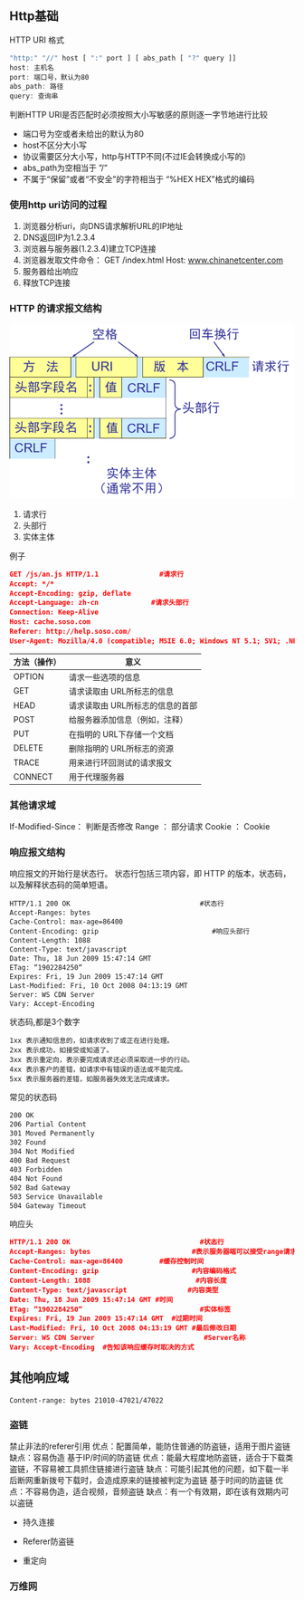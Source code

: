 ## Http基础

HTTP URI 格式

```js
"http:" "//" host [ ":" port ] [ abs_path [ "?" query ]]
host: 主机名
port: 端口号，默认为80
abs_path: 路径
query: 查询串
```

判断HTTP URI是否匹配时必须按照大小写敏感的原则逐一字节地进行比较

+ 端口号为空或者未给出的默认为80
+ host不区分大小写
+ 协议需要区分大小写，http与HTTP不同(不过IE会转换成小写的)
+ abs_path为空相当于 ”/”
+ 不属于“保留”或者“不安全”的字符相当于 “%HEX HEX”格式的编码

### 使用http uri访问的过程




1. 浏览器分析uri，向DNS请求解析URL的IP地址
1. DNS返回IP为1.2.3.4
1. 浏览器与服务器(1.2.3.4)建立TCP连接
1. 浏览器发取文件命令： 
            GET /index.html
            Host: www.chinanetcenter.com
1. 服务器给出响应
1. 释放TCP连接

### HTTP 的请求报文结构

![image-20200806230027581](http%E5%9F%BA%E7%A1%80.assets/image-20200806230027581.png)

1. 请求行
1. 头部行
1. 实体主体

例子

```json
GET /js/an.js HTTP/1.1               #请求行
Accept: */*
Accept-Encoding: gzip, deflate
Accept-Language: zh-cn             #请求头部行
Connection: Keep-Alive
Host: cache.soso.com
Referer: http://help.soso.com/
User-Agent: Mozilla/4.0 (compatible; MSIE 6.0; Windows NT 5.1; SV1; .NET CLR 2.0.50727; InfoPath.2)

```











| 方法（操作） | 意义                             |
| ------------ | -------------------------------- |
| OPTION       | 请求一些选项的信息               |
| GET          | 请求读取由 URL所标志的信息       |
| HEAD         | 请求读取由 URL所标志的信息的首部 |
| POST         | 给服务器添加信息（例如，注释）   |
| PUT          | 在指明的 URL下存储一个文档       |
| DELETE       | 删除指明的 URL所标志的资源       |
| TRACE        | 用来进行环回测试的请求报文       |
| CONNECT      | 用于代理服务器                   |

### 其他请求域

If-Modified-Since： 判断是否修改
Range                ： 部分请求
Cookie                ： Cookie



### 响应报文结构

响应报文的开始行是状态行。
状态行包括三项内容，即 HTTP 的版本，状态码，以及解释状态码的简单短语。 

```
HTTP/1.1 200 OK                                #状态行
Accept-Ranges: bytes
Cache-Control: max-age=86400
Content-Encoding: gzip                            #响应头部行
Content-Length: 1088
Content-Type: text/javascript
Date: Thu, 18 Jun 2009 15:47:14 GMT
ETag: “1902284250“                             
Expires: Fri, 19 Jun 2009 15:47:14 GMT
Last-Modified: Fri, 10 Oct 2008 04:13:19 GMT
Server: WS CDN Server
Vary: Accept-Encoding

```

状态码,都是3个数字

```
1xx 表示通知信息的，如请求收到了或正在进行处理。
2xx 表示成功，如接受或知道了。
3xx 表示重定向，表示要完成请求还必须采取进一步的行动。
4xx 表示客户的差错，如请求中有错误的语法或不能完成。
5xx 表示服务器的差错，如服务器失效无法完成请求。
```

常见的状态码

```
200 OK
206 Partial Content
301 Moved Permanently
302 Found
304 Not Modified
400 Bad Request
403 Forbidden
404 Not Found
502 Bad Gateway
503 Service Unavailable
504 Gateway Timeout 
```

响应头

```json
HTTP/1.1 200 OK                                #状态行
Accept-Ranges: bytes                         #表示服务器端可以接受range请求
Cache-Control: max-age=86400         #缓存控制时间
Content-Encoding: gzip                       #内容编码格式
Content-Length: 1088                          #内容长度
Content-Type: text/javascript               #内容类型
Date: Thu, 18 Jun 2009 15:47:14 GMT #时间
ETag: “1902284250“                             #实体标签
Expires: Fri, 19 Jun 2009 15:47:14 GMT  #过期时间
Last-Modified: Fri, 10 Oct 2008 04:13:19 GMT #最后修改日期
Server: WS CDN Server                           #Server名称
Vary: Accept-Encoding  #告知该响应缓存时取决的方式
```

## 其他响应域

```
Content-range: bytes 21010-47021/47022
```

### 盗链

禁止非法的referer引用
优点：配置简单，能防住普通的防盗链，适用于图片盗链
缺点：容易伪造
基于IP/时间的防盗链
优点：能最大程度地防盗链，适合于下载类盗链，不容易被工具抓住链接进行盗链
缺点：可能引起其他的问题，如下载一半后断网重新拨号下载时，会造成原来的链接被判定为盗链
基于时间的防盗链
优点：不容易伪造，适合视频，音频盗链
缺点：有一个有效期，即在该有效期内可以盗链

+ 持久连接

+ Referer防盗链
+ 重定向

### 万维网

